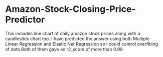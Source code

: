 # Amazon-Stock-Closing-Price-Predictor
This includes line chart of daily amazon stock prices along with a candlestick chart too. 
I have predicted the answer using both Multiple Linear Regression and Elastic Net Regression so I could control overfitiing of data
Both of them gave an r2_score of more than 0.99
